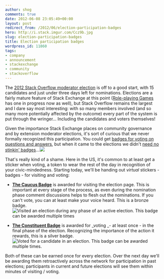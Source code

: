 ```yaml
---
author: shog
comments: true
date: 2012-06-08 23:05:49+00:00
layout: post
redirect_from: /2012/06/election-participation-badges
hero: http://i.stack.imgur.com/Ccz9b.jpg
slug: election-participation-badges
title: Election participation badges
wordpress_id: 11860
tags:
- company
- announcement
- stackexchange
- community
- stackoverflow
---
```


The [2012 Stack Overflow moderator election](http://stackoverflow.com/election) is off to a good start, with 15 candidates and just under three days left for nominations. Elections are a fairly mature feature of Stack Exchange at this point ([Role-playing Games](http://rpg.stackexchange.com/election) has one in progress now as well), but Stack Overflow remains the largest and I dare say most interesting: with so many members involved (and so many more potentially affected by the outcome) every part of the system is put through the wringer... Including the candidates and voters themselves!

Given the importance Stack Exchange places on community governance and by extension moderator elections, it's sort of curious that we never formally recognized this participation. You could get [badges for voting on questions and answers](http://blog.stackoverflow.com/2010/10/vote-early-vote-often/), but when it came to the elections we didn't [need no stinkin' badges](http://en.wikipedia.org/wiki/Stinking_badges)...[![](http://i.stack.imgur.com/qV3Lm.png)](http://meta.stackoverflow.com/questions/135144/what-should-the-election-voting-badge-be-named)

That's really kind of a shame. Here in the US, it's common to at least get a sticker when voting, a token to wear the rest of the day in recognition of your civic-mindedness. Starting today, we'll be handing out _virtual_ stickers - badges - for visiting and voting:



	
  * **[The Caucus Badge](http://stackoverflow.com/badges/1973/caucus)** is awarded for visiting the election page. This is important at every stage of the process, as even during the nomination phase comment discussions helps to flesh out the nominations. If you can't vote, you can at least make your voice heard. This is a bronze badge.![Visited an election during any phase of an active election. This badge can be awarded multiple times](http://i.stack.imgur.com/mnctW.png)

	
  * **[The Constituent Badge](http://stackoverflow.com/badges/1974/constituent)** is awarded for _voting _- at least once - in the final phase of the election. Recognizing the importance of the action it rewards, this is a silver badge.![Voted for a candidate in an election. This badge can be awarded multiple times.](http://i.stack.imgur.com/IgKOQ.png)




Both of these can be earned once for every election. Over the next day we'll be awarding them retroactively across the network for participation in past elections; participants in current and future elections will see them within minutes of visiting / voting.



